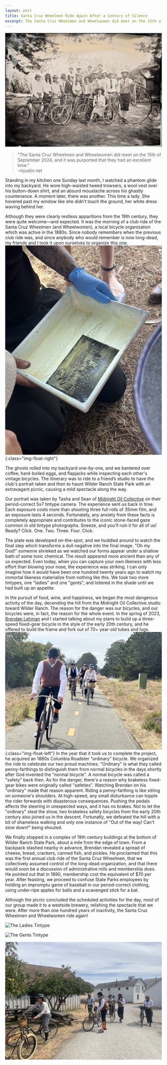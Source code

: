 ```yaml
---
layout: post
title: Santa Cruz Wheelmen Ride Again After a Century of Silence
excerpt: The Santa Cruz Wheelmen and Wheelwomen did meet on the 15th of September 2024, and it was purported that they had an excellent time.
---
```


![The Santa Cruz Wheelmen and Wheelwomen](/assets/images/wheelmen_club_tintype.jpg)

> "The Santa Cruz Wheelmen and Wheelwomen did meet on the 15th of September 2024, and it was purported that they had an excellent time." \
> -mjustin.net

Standing in my kitchen one Sunday last month, I watched a phantom glide into my backyard. He wore high-waisted tweed trowsers, a wool vest over his button-down shirt, and an absurd moustache across his ghastly countenance. A moment later, there was another. This time a lady. She hovered past my window like she didn't touch the ground, her white dress waving behind her.

Although they were clearly restless apparitions from the 19th century, they were quite welcome—and expected. It was the morning of a club ride of the Santa Cruz Wheelmen (and Wheelwomen), a local bicycle organization which was active in the 1880s. Since nobody remembers when the previous club ride was, and since anybody who would remember is now long-dead, my friends and I took it upon ourselves to organize this one.
![The tintype being developed](/assets/images/tintype_develop.jpg){:class="img-float-right"}

The ghosts rolled into my backyard one-by-one, and we bantered over coffee, hard-boiled eggs, and flapjacks while inspecting each other's vintage bicycles. The itinerary was to ride to a friend’s studio to have the club's portrait taken and then to haunt Wilder Ranch State Park with an extravagant picnic, causing a mild spectacle along the way.

Our portrait was taken by Tasha and Sean of [Midnight Oil Collective](https://www.instagram.com/midnightoilcollective/) on their period-correct 5x7 tintype camera. The experience sent us back in time. Each exposure costs more than shooting three full rolls of 35mm film, and an exposure lasts 4 seconds. Fortunately, any anxiety from these facts is completely appropriate and contributes to the iconic stone-faced gaze common in old tintype photographs. Sneeze, and you'll ruin it for all of us! Ready? Click. One. Two. Three. Four. Click.

The plate was developed on-the-spot, and we huddled around to watch the final step which transforms a dull negative into the final image. "Oh my God!" someone shrieked as we watched our forms appear under a shallow bath of some toxic chemical. The result appeared more ancient than any of us expected. Even today, when you can capture your own likeness with less effort than blowing your nose, the experience was striking. I can only imagine how it would have been one hundred twenty years ago to watch my immortal likeness materialize from nothing like this. We took two more tintypes, one "ladies" and one "gents", and loitered in the shade until we had built up an appetite.

In the pursuit of food, wine, and happiness, we began the most dangerous activity of the day, decending the hill from the Midnight Oil Collective studio toward Wilder Ranch. The reason for the danger was our bicycles, and our bicycles were, in fact, the reason for the whole event. In the spring of 2023, [Brendan Lehman](https://www.instagram.com/onko_rinkus/) and I started talking about my plans to build up a three-speed fixed-gear bicycle in the style of the early 20th century, and he offered to build the frame and fork out of 70+ year-old tubes and lugs. ![The wheelmen riding](/assets/images/wheelmen_riding.jpg){:class="img-float-left"} In the year that it took us to complete the project, he acquired an 1880s Columbia Roadster "ordinary" bicycle. We organized the ride to celebrate our two proud machines. "Ordinary" is what they called penny-farthings to distinguish them from normal bicycles in the days shortly after God invented the "normal bicycle". A normal bicycle was called a "safety" back then. As for the danger, there's a reason why brakeless fixed-gear bikes were originally called "safeties". Watching Brendan on his "ordinary" made that reason apparent. Riding a penny-farthing is like sitting on someone's shoulders. At high-speed, any small disturbance can topple the rider forwards with disasterous consequences. Pushing the pedals affects the steering in unexpected ways, and it has no brakes. Not to let the "ordinary" steal the show, two brakeless safety bicycles from the early 20th century also joined us in the descent. Fortunatly, we defeated the hill with a bit of shameless walking and only one instance of "Out of the way! Can't slow down!" being shouted.

We finally stopped in a complex of 19th century buildings at the bottom of Wilder Ranch State Park, about a mile from the edge of town. From a backpack stashed nearby in advance, Brendan revealed a spread of cheese, bread, crackers, canned fish, and pickles. He proclaimed that this was the first annual club ride of the Santa Cruz Wheelmen, that we collectively assumed control of the long-dead organization, and that there would soon be a discussion of administrative rolls and membership dues. He pointed out that in 1890, membership cost the equivalent of $70 per year. After feasting, we proceed to confuse State Parks employees by holding an impromptu game of baseball in our period-correct clothing, using under-ripe apples for balls and a scavenged stick for a bat. 

Although the picnic concluded the scheduled activities for the day, most of our group made it to a westside brewery, relishing the spectacle that we were. After more than one hundred years of inactivity, the Santa Cruz Wheelmen and Wheelwomen ride again!

![The Ladies Tintype](/assets/images/wheelmen_ladies_tintype.jpg)

![The Gents Tintype](/assets/images/wheelmen_gents_tintype.jpg)

![The Wheelmen and Wheelwomen arrive at Wilder Ranch](/assets/images/wheelmen_arrive.jpg)
